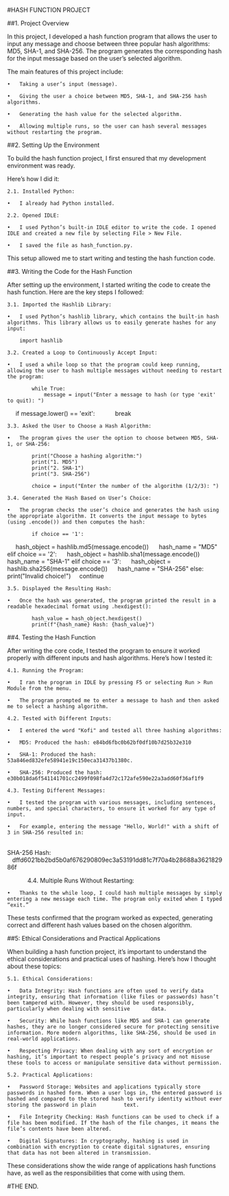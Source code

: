 #HASH FUNCTION PROJECT

##1. Project Overview

In this project, I developed a hash function program that allows the user to input any message and choose between three popular hash algorithms: MD5, SHA-1, and SHA-256. The program generates the corresponding hash for the input message based on the user’s selected algorithm.

The main features of this project include:

	•	Taking a user’s input (message).

	•	Giving the user a choice between MD5, SHA-1, and SHA-256 hash algorithms.

	•	Generating the hash value for the selected algorithm.

	•	Allowing multiple runs, so the user can hash several messages without restarting the program.


##2. Setting Up the Environment

To build the hash function project, I first ensured that my development environment was ready. 

Here’s how I did it:

	2.1. Installed Python:

	•	I already had Python installed.

	2.2. Opened IDLE:

	•	I used Python’s built-in IDLE editor to write the code. I opened IDLE and created a new file by selecting File > New File.

	•	I saved the file as hash_function.py.

This setup allowed me to start writing and testing the hash function code.


##3. Writing the Code for the Hash Function

After setting up the environment, I started writing the code to create the hash function. Here are the key steps I followed:

	3.1. Imported the Hashlib Library:

	•	I used Python’s hashlib library, which contains the built-in hash algorithms. This library allows us to easily generate hashes for any input:
		
		import hashlib

	3.2. Created a Loop to Continuously Accept Input:

	•	I used a while loop so that the program could keep running, allowing the user to hash multiple messages without needing to restart the program:

			while True:
				message = input("Enter a message to hash (or type 'exit' to quit): ")
    				if message.lower() == 'exit':
          					break
	
	3.3. Asked the User to Choose a Hash Algorithm:

	•	The program gives the user the option to choose between MD5, SHA-1, or SHA-256:
		
			print("Choose a hashing algorithm:")
			print("1. MD5")
			print("2. SHA-1")
			print("3. SHA-256")

			choice = input("Enter the number of the algorithm (1/2/3): ")
	
	3.4. Generated the Hash Based on User’s Choice:

	•	The program checks the user’s choice and generates the hash using the appropriate algorithm. It converts the input message to bytes (using .encode()) and then computes the hash:

			if choice == '1':
    				hash_object = hashlib.md5(message.encode())
    				hash_name = "MD5"
			elif choice == '2':
    				hash_object = hashlib.sha1(message.encode())
   				hash_name = "SHA-1"
			elif choice == '3':
    				hash_object = hashlib.sha256(message.encode())
    				hash_name = "SHA-256"
			else:
   				print("Invalid choice!")
   				continue

	3.5. Displayed the Resulting Hash:

	•	Once the hash was generated, the program printed the result in a readable hexadecimal format using .hexdigest():

			hash_value = hash_object.hexdigest()
			print(f"{hash_name} Hash: {hash_value}")



##4. Testing the Hash Function

After writing the core code, I tested the program to ensure it worked properly with different inputs and hash algorithms. Here’s how I tested it:

	4.1. Running the Program:

	•	I ran the program in IDLE by pressing F5 or selecting Run > Run Module from the menu.

	•	The program prompted me to enter a message to hash and then asked me to select a hashing algorithm.

	4.2. Tested with Different Inputs:

	•	I entered the word "Kofi" and tested all three hashing algorithms:

	•	MD5: Produced the hash: e84bd6fbc0b62bf0df10b7d25b32e310

	•	SHA-1: Produced the hash: 53a846ed832efe58941e19c150eca31437b1380c.

	•	SHA-256: Produced the hash: e30b018da6f541141701cc2499f098fa4d72c172afe590e22a3add60f36af1f9

	4.3. Testing Different Messages:

	•	I tested the program with various messages, including sentences, numbers, and special characters, to ensure it worked for any type of input.

	•	For example, entering the message "Hello, World!" with a shift of 3 in SHA-256 resulted in:
 		
		SHA-256 Hash:        dffd6021bb2bd5b0af676290809ec3a53191dd81c7f70a4b28688a362182986f


            4.4. Multiple Runs Without Restarting:

	•	Thanks to the while loop, I could hash multiple messages by simply entering a new message each time. The program only exited when I typed “exit.”

These tests confirmed that the program worked as expected, generating correct and different hash values based on the chosen algorithm.


##5: Ethical Considerations and Practical Applications

When building a hash function project, it’s important to understand the ethical considerations and practical uses of hashing. Here’s how I thought about these topics:

	5.1. Ethical Considerations:

	•	Data Integrity: Hash functions are often used to verify data integrity, ensuring that information (like files or passwords) hasn’t been tampered with. However, they should be used responsibly, particularly when dealing with sensitive 		data.

	•	Security: While hash functions like MD5 and SHA-1 can generate hashes, they are no longer considered secure for protecting sensitive information. More modern algorithms, like SHA-256, should be used in real-world applications.

	•	Respecting Privacy: When dealing with any sort of encryption or hashing, it’s important to respect people’s privacy and not misuse these tools to access or manipulate sensitive data without permission.

	5.2. Practical Applications:

	•	Password Storage: Websites and applications typically store passwords in hashed form. When a user logs in, the entered password is hashed and compared to the stored hash to verify identity without ever storing the password in plain 		text.

	•	File Integrity Checking: Hash functions can be used to check if a file has been modified. If the hash of the file changes, it means the file’s contents have been altered.

	•	Digital Signatures: In cryptography, hashing is used in combination with encryption to create digital signatures, ensuring that data has not been altered in transmission.

These considerations show the wide range of applications hash functions have, as well as the responsibilities that come with using them.



#THE END.
